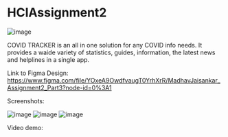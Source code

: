 # HCIAssignment2

![image](https://user-images.githubusercontent.com/49799271/110236352-4689d680-7f03-11eb-93d8-17a46a861baf.png)

COVID TRACKER is an all in one solution for any COVID info needs. It provides a waide variety of statistics, guides, information, the latest news and helplines in a single app.

Link to Figma Design: https://www.figma.com/file/YOxeA9OwdfvaugT0YrhXrR/MadhavJaisankar_Assignment2_Part3?node-id=0%3A1

Screenshots:

![image](https://user-images.githubusercontent.com/49799271/110236566-77b6d680-7f04-11eb-962b-351406bc1c9e.png) ![image](https://user-images.githubusercontent.com/49799271/110236569-7b4a5d80-7f04-11eb-8b06-5c7641a8439f.png) ![image](https://user-images.githubusercontent.com/49799271/110236572-800f1180-7f04-11eb-93b3-0daf2db7d83d.png)


Video demo:

